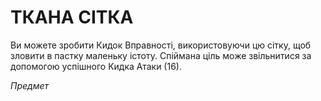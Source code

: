 ﻿# ТКАНА СІТКА

Ви можете зробити Кидок Вправності, використовуючи цю сітку, щоб зловити в пастку маленьку істоту. Спіймана ціль може звільнитися за допомогою успішного Кидка Атаки (16).

*Предмет*